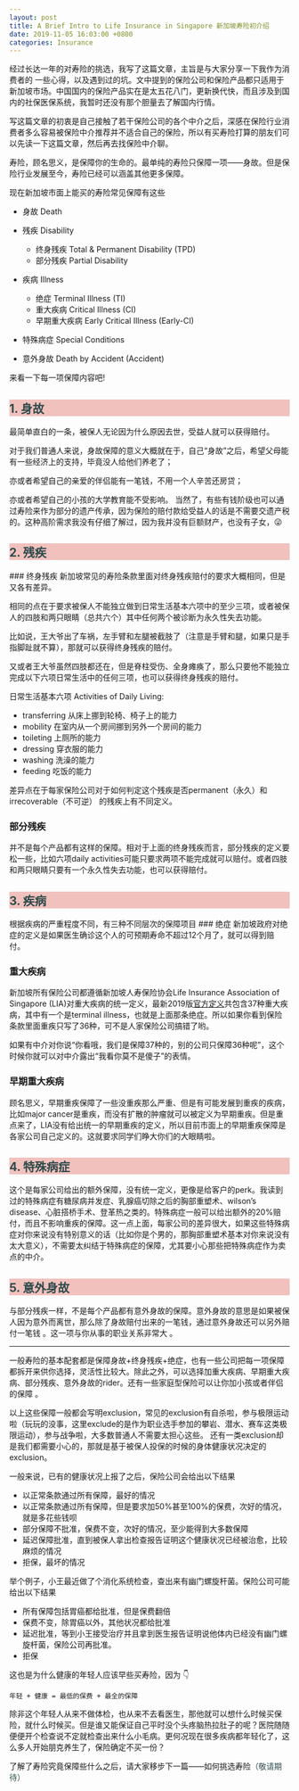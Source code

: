 ```yaml
---
layout: post
title: A Brief Intro to Life Insurance in Singapore 新加坡寿险初介绍
date: 2019-11-05 16:03:00 +0800
categories: Insurance
---
```


经过长达一年的对寿险的挑选，我写了这篇文章，主旨是与大家分享一下我作为消费者的 一些心得，以及遇到过的坑。文中提到的保险公司和保险产品都只适用于新加坡市场。中国国内的保险产品实在是太五花八门，更新换代快，而且涉及到国内的社保医保系统，我暂时还没有那个胆量去了解国内行情。

写这篇文章的初衷是自己接触了若干保险公司的各个中介之后，深感在保险行业消费者多么容易被保险中介推荐并不适合自己的保险，所以有买寿险打算的朋友们可以先读一下这篇文章，然后再去找保险中介聊。

寿险，顾名思义，是保障你的生命的。最单纯的寿险只保障一项——身故。但是保险行业发展至今，寿险已经可以涵盖其他更多保障。

现在新加坡市面上能买的寿险常见保障有这些
-   身故 Death

-   残疾 Disability
    -   终身残疾 Total & Permanent Disability (TPD)
    -   部分残疾 Partial Disability
-   疾病 Illness
    -   绝症 Terminal Illness (TI)
    -   重大疾病 Critical Illness (CI)
    -   早期重大疾病 Early Critical Illness (Early-CI)
-   特殊病症 Special Conditions 

-   意外身故 Death by Accident (Accident)



来看一下每一项保障内容吧!

<h2 style="background-color:#F1C1BD;color:#2F4B4C">1.  身故</h2>
最简单直白的一条，被保人无论因为什么原因去世，受益人就可以获得赔付。 

对于我们普通人来说，身故保障的意义大概就在于，自己“身故”之后，希望父母能有一些经济上的支持，毕竟没人给他们养老了；

亦或者希望自己的亲爱的伴侣能有一笔钱，不用一个人辛苦还房贷；

亦或者希望自己的小孩的大学教育能不受影响。
当然了，有些有钱阶级也可以通过寿险来作为部分的遗产传承，因为保险的赔付款给受益人的话是不需要交遗产税的。这种高阶需求我没有仔细了解过，因为我并没有巨额财产，也没有子女，&#128540;

<h2 style="background-color:#F1C1BD;color:#2F4B4C">2.  残疾</h2>
### 终身残疾
新加坡常见的寿险条款里面对终身残疾赔付的要求大概相同，但是又各有差异。

相同的点在于要求被保人不能独立做到日常生活基本六项中的至少三项，或者被保人的四肢和两只眼睛（总共六个）其中任何两个被诊断为永久性失去功能。

比如说，王大爷出了车祸，左手臂和左腿被截肢了（注意是手臂和腿，如果只是手指脚趾就不算），那就可以获得终身残疾的赔付。

又或者王大爷虽然四肢都还在，但是脊柱受伤、全身瘫痪了，那么只要他不能独立完成以下六项日常生活中的任何三项，也可以获得终身残疾的赔付。

日常生活基本六项 Activities of Daily Living:
-   transferring 从床上挪到轮椅、椅子上的能力
-   mobility 在室内从一个房间挪到另外一个房间的能力
-   toileting 上厕所的能力
-   dressing 穿衣服的能力
-   washing 洗澡的能力
-   feeding 吃饭的能力

差异点在于每家保险公司对于如何判定这个残疾是否permanent（永久）和irrecoverable（不可逆） 的残疾上有不同定义。

### 部分残疾
并不是每个产品都有这样的保障。相对于上面的终身残疾而言，部分残疾的定义要松一些，比如六项daily activities可能只要求两项不能完成就可以赔付。或者四肢和两只眼睛只要有一个永久性失去功能，也可以获得赔付。

<h2 style="background-color:#F1C1BD;color:#2F4B4C">3.  疾病</h2>
根据疾病的严重程度不同，有三种不同层次的保障项目
### 绝症
新加坡政府对绝症的定义是如果医生确诊这个人的可预期寿命不超过12个月了，就可以得到赔付。

### 重大疾病
新加坡所有保险公司都遵循新加坡人寿保险协会Life Insurance Association of Singapore (LIA)对重大疾病的统一定义，最新2019版[官方定义](https://www.lia.org.sg/media/2161/mu5819-part-3-of-4-_lia-ci-framework-2019_comparison-of-lia-definitions_2014-and-2019.pdf)共包含37种重大疾病，其中有一个是terminal illness，也就是上面那条绝症。所以如果你看到保险条款里面重疾只写了36种，可不是人家保险公司搞错了哟。

如果有中介对你说“你看哦，我们是保障37种的，别的公司只保障36种呢”，这个时候你就可以对中介露出“我看你莫不是傻子”的表情。


### 早期重大疾病
顾名思义，早期重疾保障了一些没重疾那么严重、但是有可能发展到重疾的疾病，比如major cancer是重疾，而没有扩散的肿瘤就可以被定义为早期重疾。但是重点来了，LIA没有给出统一的早期重疾的定义，所以目前市面上的早期重疾保障是各家公司自己定义的。这就要求同学们睁大你们的大眼睛啦。

<h2 style="background-color:#F1C1BD;color:#2F4B4C">4.  特殊病症</h2>
这个是每家公司给出的额外保障，没有统一定义，更像是给客户的perk。我读到过的特殊病症有糖尿病并发症、乳腺癌切除之后的胸部重塑术、wilson’s disease、心脏搭桥手术、登革热之类的。特殊病症一般可以给出额外的20%赔付，而且不影响重疾的保障。这一点上面，每家公司的差异很大，如果这些特殊病症对你来说没有特别意义的话（比如你是个男的，那胸部重塑术基本对你来说没有太大意义），不需要太纠结于特殊病症的保障，尤其要小心那些把特殊病症作为卖点的中介。
<h2 style="background-color:#F1C1BD;color:#2F4B4C">5.  意外身故</h2>
与部分残疾一样，不是每个产品都有意外身故的保障。意外身故的意思是如果被保人因为意外而离世，那么除了身故赔付出来的一笔钱，通过意外身故还可以另外赔付一笔钱 。这一项与你从事的职业关系非常大 。

----------------------------------------------------------------------------
一般寿险的基本配套都是保障身故+终身残疾+绝症，也有一些公司把每一项保障都拆开来供你选择，灵活性比较大。除此之外，可以选择加重大疾病、早期重大疾病、部分残疾、意外身故的rider。还有一些家庭型保险可以让你加小孩或者伴侣的保障 。

以上这些保障一般都会写明exclusion，常见的exclusion有自杀啦，参与极限运动啦（玩玩的没事，这里exclude的是作为职业选手参加的攀岩、潜水、赛车这类极限运动），参与战争啦，大多数普通人不需要太担心这些。
还有一类exclusion却是我们都需要小心的，那就是基于被保人投保的时候的身体健康状况决定的exclusion。

一般来说，已有的健康状况上报了之后，保险公司会给出以下结果
-   以正常条款通过所有保障，最好的情况
-   以正常条款通过所有保障，但是要求加50%甚至100%的保费，次好的情况，就是多花些钱呗
-   部分保障不批准，保费不变，次好的情况，至少能得到大多数保障
-   延迟保障批准，直到被保人拿出检查报告证明这个健康状况已经被治愈，比较麻烦的情况
-   拒保，最坏的情况

举个例子，小王最近做了个消化系统检查，查出来有幽门螺旋杆菌。保险公司可能给出以下结果
-   所有保障包括胃癌都给批准，但是保费翻倍
-   保费不变，除胃癌以外，其他状况都给批准
-   延迟批准，等到小王接受治疗并且拿到医生报告证明说他体内已经没有幽门螺旋杆菌，保险公司再批准。
-   拒保

这也是为什么健康的年轻人应该早些买寿险，因为 &#x1f447;
~~~
年轻 + 健康 = 最低的保费 + 最全的保障
~~~
除非这个年轻人从来不做体检，也从来不去看医生，那他就可以想什么时候买保险，就什么时候买。但是谁又能保证自己平时没个头疼脑热拉肚子的呢？医院随随便便开个检查说不定就检查出来什么小毛病。更何况现在很多疾病都年轻化了，这么多人开始朋克养生了，保险确定不买一份？





了解了寿险究竟保障些什么之后，请大家移步下一篇——如何挑选寿险<font style="color:#2F4B4C">（敬请期待）</font>





